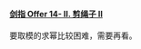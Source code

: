 #### [剑指 Offer 14- II. 剪绳子 II](https://leetcode-cn.com/problems/jian-sheng-zi-ii-lcof/)

要取模的求幂比较困难，需要再看。


